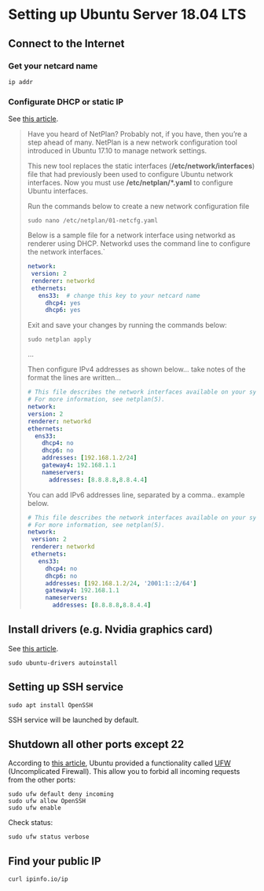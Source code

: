 # Setting up Ubuntu Server 18.04 LTS

## Connect to the Internet

### Get your netcard name

`ip addr`

### Configurate DHCP or static IP

See [this article](https://websiteforstudents.com/configure-static-ip-addresses-on-ubuntu-18-04-beta/).

> Have you heard of NetPlan? Probably not, if you have, then you’re a step ahead of many. NetPlan is a new network configuration tool introduced in Ubuntu 17.10 to manage network settings.
>
> This new tool replaces the static interfaces (**/etc/network/interfaces**) file that had previously been used to configure Ubuntu network interfaces. Now you must use **/etc/netplan/\*.yaml** to configure Ubuntu interfaces.
>
> Run the commands below to create a new network configuration file
>
> `sudo nano /etc/netplan/01-netcfg.yaml`
>
> Below is a sample file for a network interface using networkd as renderer using DHCP. Networkd uses the command line to configure the network interfaces.`
>
> ```yaml
> network:
>  version: 2
>  renderer: networkd
>  ethernets:
>    ens33:  # change this key to your netcard name
>      dhcp4: yes
>      dhcp6: yes
> ```
>
> Exit and save your changes by running the commands below:
>
> `sudo netplan apply`
>
> ...
>
> Then configure IPv4 addresses as shown below… take notes of the format the lines are written…
>
>  ```yaml
> # This file describes the network interfaces available on your system
> # For more information, see netplan(5).
> network:
>  version: 2
>  renderer: networkd
>  ethernets:
>    ens33:
>      dhcp4: no
>      dhcp6: no
>      addresses: [192.168.1.2/24]
>      gateway4: 192.168.1.1
>      nameservers:
>        addresses: [8.8.8.8,8.8.4.4]
>  ```
>
> You can add IPv6 addresses line, separated by a comma.. example below.
>
> ```yaml
> # This file describes the network interfaces available on your system
> # For more information, see netplan(5).
> network:
>  version: 2
>  renderer: networkd
>  ethernets:
>    ens33:
>      dhcp4: no
>      dhcp6: no
>      addresses: [192.168.1.2/24, '2001:1::2/64']
>      gateway4: 192.168.1.1
>      nameservers:
>        addresses: [8.8.8.8,8.8.4.4]
> ```

## Install drivers (e.g. Nvidia graphics card)

See [this article](https://linuxconfig.org/how-to-install-the-nvidia-drivers-on-ubuntu-18-04-bionic-beaver-linux).

```
sudo ubuntu-drivers autoinstall
```

## Setting up SSH service

```
sudo apt install OpenSSH
```

SSH service will be launched by default.

## Shutdown all other ports except 22

According to [this article](https://linuxconfig.org/how-to-deny-all-incoming-ports-except-ssh-port-22-on-ubuntu-18-04-bionic-beaver-linux), Ubuntu provided a functionality called [UFW](https://help.ubuntu.com/community/UFW) (Uncomplicated Firewall). This allow you to forbid all incoming requests from the other ports:

```
sudo ufw default deny incoming
sudo ufw allow OpenSSH
sudo ufw enable
```

Check status:

```
sudo ufw status verbose
```

## Find your public IP

```
curl ipinfo.io/ip
```